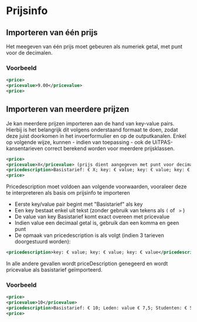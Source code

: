 ---
---

# Prijsinfo

## Importeren van één prijs

Het meegeven van één prijs moet gebeuren als numeriek getal, met punt voor de decimalen. 

### Voorbeeld

~~~ xml
<price> 
<pricevalue>9.00</pricevalue> 
<price> 
~~~

## Importeren van meerdere prijzen

Je kan meerdere prijzen importeren aan de hand van key-value pairs. Hierbij is het belangrijk dit volgens onderstaand formaat te doen, zodat deze juist doorkomen in het invoerformulier en op de outputkanalen. Enkel op volgende wijze, kunnen - indien van toepassing - ook de UiTPAS-kansentarieven correct berekend worden voor meerdere prijsklassen. 

~~~ xml
<price> 
<pricevalue>X</pricevalue> (prijs dient aangegeven met punt voor decimalen)
<pricedescription>Basistarief: € X; key: € value; key: € value; key: € value</pricedescription>
<price> 
~~~

Pricedescription moet voldoen aan volgende voorwaarden, vooraleer deze te interpreteren als basis om prijsinfo te importeren 
- Eerste key/value pair begint met "Basistarief" als key 
- Een key bestaat enkel uit tekst (zonder gebruik van tekens als ```(``` of ``` >``` )
- De value van key Basistarief komt exact overeen met pricevalue
- Indien value een decimaal getal is, gebruik dan een komma en geen punt
- De opmaak van pricedescription is als volgt (indien 3 tarieven doorgestuurd worden):

~~~ xml 
<pricedescription>key: € value; key: € value; key: € value</pricedescription> 
~~~

In alle andere gevallen wordt priceDescription genegeerd en wordt pricevalue als basistarief geïmporteerd.

### Voorbeeld

~~~ xml
<price> 
<pricevalue>10</pricevalue>
<pricedescription>Basistarief: € 10; Leden: value € 7,5; Studenten: € 5; Senioren: € 0</pricedescription>
<price>
~~~

